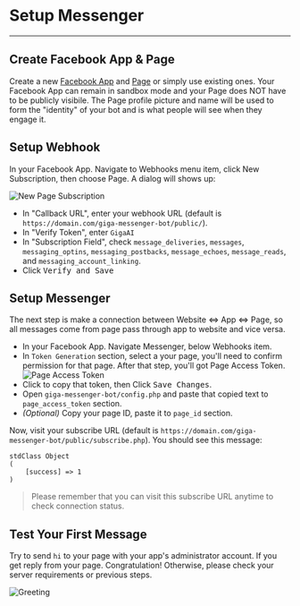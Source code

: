 # Setup Messenger
***

## Create Facebook App & Page
Create a new [Facebook App](https://developers.facebook.com/quickstarts/?platform=web) and [Page](https://www.facebook.com/pages/create) or simply use existing ones. Your Facebook App can remain in sandbox mode and your Page does NOT have to be publicly visibile. The Page profile picture and name will be used to form the "identity" of your bot and is what people will see when they engage it.

## Setup Webhook

In your Facebook App. Navigate to Webhooks menu item, click New Subscription, then choose Page. A dialog will shows up:
	
![New Page Subscription](/images/page-subscription.png)

- In "Callback URL", enter your webhook URL (default is `https://domain.com/giga-messenger-bot/public/`).
- In "Verify Token", enter `GigaAI`
- In "Subscription Field", check `message_deliveries`, `messages`, `messaging_optins`, `messaging_postbacks`, `message_echoes`, `message_reads`, and `messaging_account_linking`.
- Click <kbd>Verify and Save</kbd>

## Setup Messenger

The next step is make a connection between Website <=> App <=> Page, so all messages come from page pass through app to website and vice versa.

- In your Facebook App. Navigate Messenger, below Webhooks item.
- In `Token Generation` section, select a your page, you'll need to confirm permission for that page. After that step, you'll got Page Access Token.
	![Page Access Token](/images/page-access-token.png)
- Click to copy that token, then Click <kbd>Save Changes</kbd>.
- Open `giga-messenger-bot/config.php` and paste that copied text to `page_access_token` section.
- *(Optional)* Copy your page ID, paste it to `page_id` section.

Now, visit your subscribe URL (default is `https://domain.com/giga-messenger-bot/public/subscribe.php`). You should see this message:

```
stdClass Object
(
	[success] => 1
)
```

> Please remember that you can visit this subscribe URL anytime to check connection status.

## Test Your First Message

Try to send `hi` to your page with your app's administrator account. If you get reply from your page. Congratulation! Otherwise, please check your server requirements or previous steps.

![Greeting](/images/greeting.jpg)